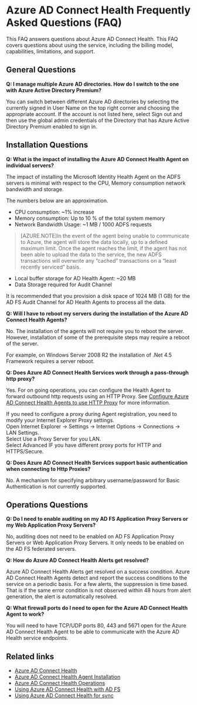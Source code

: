 <properties
    pageTitle="Azure AD Connect Health FAQ"
    description="This FAQ answers questions about Azure AD Connect Health. This FAQ covers questions about using the service, including the billing model, capabilities, limitations, and support."
    services="active-directory"
    documentationCenter=""
    authors="billmath"
    manager="stevenpo"
    editor="curtand"/>

<tags
    ms.service="active-directory"
    ms.workload="identity"
    ms.tgt_pltfrm="na"
    ms.devlang="na"
    ms.topic="article"
    ms.date="10/15/2015"
    ms.author="billmath"/>


# Azure AD Connect Health Frequently Asked Questions (FAQ)

This FAQ answers questions about Azure AD Connect Health. This FAQ covers questions about using the service, including the billing model, capabilities, limitations, and support.

## General Questions



**Q: I manage multiple Azure AD directories. How do I switch to the one with Azure Active Directory Premium?**

You can switch between different Azure AD directories by selecting the currently signed in User Name on the top right corner and choosing the appropriate account. If the account is not listed here, select Sign out and then use the global admin credentials of the Directory that has Azure Active Directory Premium enabled to sign in.

## Installation Questions



**Q: What is the impact of installing the Azure AD Connect Health Agent on individual servers?**

The impact of installing the Microsoft Identity Health Agent on the ADFS servers is minimal with respect to the CPU, Memory consumption network bandwidth and storage.

The numbers below are an approximation.

- CPU consumption: ~1% increase
- Memory consumption: Up to 10 % of the total system memory
- Network Bandwidth Usage: ~1 MB / 1000 ADFS requests

>[AZURE.NOTE]In the event of the agent being unable to communicate to Azure, the agent will store the data locally, up to a defined maximum limit. Once the agent reaches the limit, if the agent has not been able to upload the data to the service, the new ADFS transactions will overwrite any “cached” transactions on a “least recently serviced” basis.

- Local buffer storage for AD Health Agent: ~20 MB
- Data Storage required for Audit Channel


It is recommended that you provision a disk space of 1024 MB (1 GB) for the AD FS Audit Channel for AD Health Agents to process all the data.

**Q: Will I have to reboot my servers during the installation of the Azure AD Connect Health Agents?**

No. The installation of the agents will not require you to reboot the server. However, installation of some of the prerequisite steps may require a reboot of the server.

For example, on Windows Server 2008 R2 the installation of .Net 4.5 Framework requires a server reboot.


**Q: Does Azure AD Connect Health Services work through a pass-through http proxy?**

Yes.  For on going operations, you can configure the Health Agent to forward outbound http requests using an HTTP Proxy. See [Configure Azure AD Connect Health Agents to use HTTP Proxy](active-directory-aadconnect-health-agent-install-adfs.md#configure-azure-ad-connect-health-agent-to-use-http-proxy) for more information.

If you need to configure a proxy during Agent registration, you need to modify your Internet Explorer Proxy settings. <br>
Open Internet Explorer -> Settings -> Internet Options -> Connections -> LAN Settings.<br>
Select Use a Proxy Server for you LAN.<br>
Select Advanced IF you have different proxy ports for HTTP and HTTPS/Secure.<br>


**Q: Does Azure AD Connect Health Services support basic authentication when connecting to Http Proxies?**

No. A mechanism for specifying arbitrary username/password for Basic Authentication is not currently supported.



## Operations Questions



**Q: Do I need to enable auditing on my AD FS Application Proxy Servers or my Web Application Proxy Servers?**

No, auditing does not need to be enabled on AD FS Application Proxy Servers or Web Application Proxy Servers. It only needs to be enabled on the AD FS federated servers.



**Q: How do Azure AD Connect Health Alerts get resolved?**

Azure AD Connect Health Alerts get resolved on a success condition. Azure AD Connect Health Agents detect and report the success conditions to the service on a periodic basis. For a few alerts, the suppression is time based. That is if the same error condition is not observed within 48 hours from alert generation, the alert is automatically resolved.




**Q: What firewall ports do I need to open for the Azure AD Connect Health Agent to work?**

You will need to have TCP/UDP ports 80, 443 and 5671 open for the Azure AD Connect Health Agent to be able to communicate with the Azure AD Health service endpoints.

## Related links

* [Azure AD Connect Health](active-directory-aadconnect-health.md)
* [Azure AD Connect Health Agent Installation](active-directory-aadconnect-health-agent-install.md)
* [Azure AD Connect Health Operations](active-directory-aadconnect-health-operations.md)
* [Using Azure AD Connect Health with AD FS](active-directory-aadconnect-health-adfs.md)
* [Using Azure AD Connect Health for sync](active-directory-aadconnect-health-sync.md)




<!--HONumber=Mar16_HO4-->


